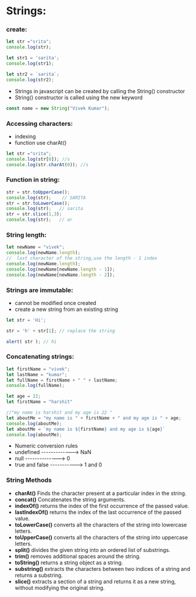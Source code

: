 # Strings:
### create:
```javascript
let str ="srita";
console.log(str);

let str1 = 'sarita';
console.log(str1);

let str2 = `sarita`;
console.log(str2); 
```
* Strings in javascript can be created by calling the String() constructor
* String() constructor is called using the new keyword
```javascript
const name = new String("Vivek Kumar");
```
### Accessing characters:
* indexing
* function use charAt()
```javascript
let str ="srita";
console.log(str[0]); //s
console.log(str.charAt(0)); //s
```
### Function in string:
```javascript
str = str.toUpperCase(); 
console.log(str);    // SARITA
str = str.toLowerCase();
console.log(str);   // sarita
str = str.slice(1,3);
console.log(str);   // ar
```
### String length:
```javascript
let newName = "vivek";
console.log(newName.length);
//  last character of the string,use the length - 1 index
console.log(newName.length);
console.log(newName[newName.length - 1]);
console.log(newName[newName.length - 2]);
```
### Strings are immutable:
* cannot be modified once created
* create a new string from an existing string
```javascript
let str = 'Hi';

str = 'h' + str[1]; // replace the string

alert( str ); // hi
```
### Concatenating strings:
```javascript
let firstName = "vivek";
let lastName = "kumar";
let fullName = firstName + " " + lastName;
console.log(fullName);
```
``` javascript
let age = 22;
let firstName = "harshit"

//"my name is harshit and my age is 22 "
let aboutMe = "my name is " + firstName + " and my age is " + age; 
console.log(aboutMe);
let aboutMe = `my name is ${firstName} and my age is ${age}`
console.log(aboutMe);
```

* Numeric conversion rules
* undefined  -------------> 	NaN
* null  -------------->  	0
* true and false -----------> 	1 and 0



### String Methods
* **charAt()**	Finds the character present at a particular index in the string.
* **concat()**	Concatenates the string arguments.
* **indexOf()**	returns the index of the first occurrence of the passed value.
* **lastIndexOf()**	returns the index of the last occurrence of the passed value.
* **toLowerCase()**	converts all the characters of the string into lowercase letters.
* **toUpperCase()**	converts all the characters of the string into uppercase letters.
* **split()**	divides the given string into an ordered list of substrings.
* **trim()**	removes additional spaces around the string.
* **toString()**	returns a string object as a string.
* **substring()**	extracts the characters between two indices of a string and returns a substring.
* **slice()**	extracts a section of a string and returns it as a new string, without modifying the original string.
